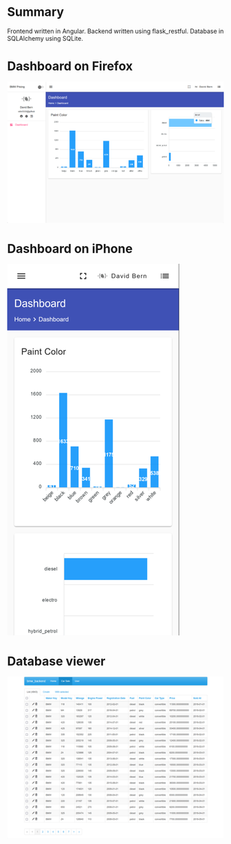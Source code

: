 # Summary

Frontend written in Angular. Backend written using flask_restful. Database in SQLAlchemy using SQLite.

# Dashboard on Firefox
![Firefox](Firefox.png)

# Dashboard on iPhone
![iPhone](iPhone.png)

# Database viewer
![Database](Data.png)
